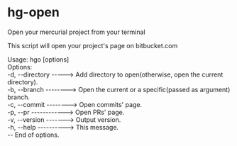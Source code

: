 
# hg-open
Open your mercurial project from your terminal


This script will open your project's page on bitbucket.com

Usage: hgo [options]  
Options:  
  -d, --directory -----> Add directory to open(otherwise, open the current directory).  
  -b, --branch --------> Open the current or a specific(passed as argument) branch.  
  -c, --commit --------> Open commits' page.  
  -p, --pr ------------> Open PRs' page.  
  -v, --version -------> Output version.  
  -h, --help ----------> This message.  
  -- End of options.
